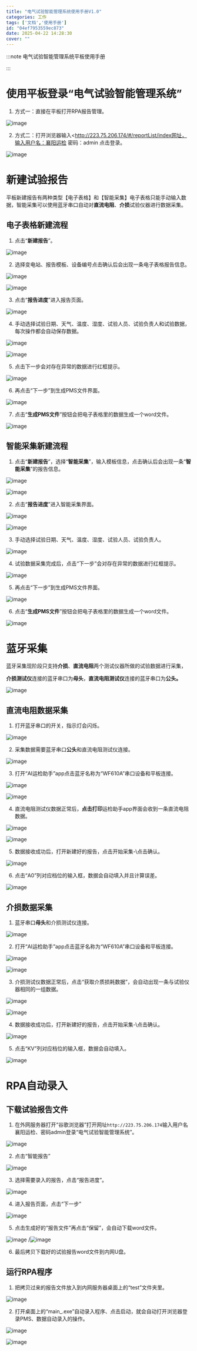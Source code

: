 ```yaml
---
title: "电气试验智能管理系统使用手册V1.0"
categories: 工作
tags: ['文档','使用手册']
id: "04ef7953559ec873"
date: 2025-04-22 14:28:30
cover: ""
---
```


:::note
电气试验智能管理系统平板使用手册

:::



# 使用平板登录“电气试验智能管理系统”

1.  方式一：直接在平板打开RPA报告管理。

![image](https://img-5n2.pages.dev/v2/Lih6o3e.png)

2.  方式二：打开浏览器输入<http://223.75.206.174/#/reportList/index网址，输入用户名：襄阳运检
    密码：admin 点击登录。

![image](https://img-5n2.pages.dev/v2/HPlAGwC.png)

# 新建试验报告

平板新建报告有两种类型【电子表格】和【智能采集】电子表格只能手动输入数据，智能采集可以使用蓝牙串口自动对**直流电阻**、**介损**试验仪器进行数据采集。

## 电子表格新建流程

1.  点击“**新建报告**”。

 ![image](https://img-5n2.pages.dev/v2/6qVm6wc.png)

2.  选择变电站、报告模板、设备编号点击确认后会出现一条电子表格报告信息。

 ![image](https://img-5n2.pages.dev/v2/1MIschY.png)

 ![image](https://img-5n2.pages.dev/v2/kBKaiiW.png)

3.  点击“**报告进度**”进入报告页面。

 ![image](https://img-5n2.pages.dev/v2/6sfCSaU.png)

4.  手动选择试验日期、天气、温度、湿度、试验人员、试验负责人和试验数据，每次操作都会自动保存数据。

 ![image](https://img-5n2.pages.dev/v2/9QDdjIp.png)


 ![image](https://img-5n2.pages.dev/v2/kKlDra3.png)

5.  点击下一步会对存在异常的数据进行红框提示。

 ![image](https://img-5n2.pages.dev/v2/MH4d8uC.png)

6.  再点击“下一步”到生成PMS文件界面。

 ![image](https://img-5n2.pages.dev/v2/bwaKIJL.png)

7.  点击“**生成PMS文件**”按钮会把电子表格里的数据生成一个word文件。

 ![image](https://img-5n2.pages.dev/v2/ya99Q3r.png)

## 智能采集新建流程

1.  点击“**新建报告**”，选择“**智能采集**”，输入模板信息，点击确认后会出现一条“**智能采集**”的报告信息。

 ![image](https://img-5n2.pages.dev/v2/6qVm6wc.png)


 ![image](https://img-5n2.pages.dev/v2/bjMHbkT.png)

2.  点击“**报告进度**”进入智能采集界面。

 ![image](https://img-5n2.pages.dev/v2/QyJD5P0.png)

 ![image](https://img-5n2.pages.dev/v2/WgCS90K.png)

3.  手动选择试验日期、天气、温度、湿度、试验人员、试验负责人。

 ![image](https://img-5n2.pages.dev/v2/r7Bspgv.png)

4.  试验数据采集完成后，点击“下一步”会对存在异常的数据进行红框提示。

 ![image](https://img-5n2.pages.dev/v2/MH4d8uC.png)

5.  再点击“下一步”到生成PMS文件界面。

 ![image](https://img-5n2.pages.dev/v2/bwaKIJL.png)

6.  点击“**生成PMS文件**”按钮会把电子表格里的数据生成一个word文件。

 ![image](https://img-5n2.pages.dev/v2/ya99Q3r.png)

# 蓝牙采集

蓝牙采集现阶段只支持**介损**、**直流电阻**两个测试仪器所做的试验数据进行采集，

**介损测试仪**连接的蓝牙串口为**母头**，**直流电阻测试仪**连接的蓝牙串口为**公头。**

![image](https://img-5n2.pages.dev/v2/z7Qc1nx.png)

## 直流电阻数据采集

1.  打开蓝牙串口的开关，指示灯会闪烁。

 ![image](https://img-5n2.pages.dev/v2/tB14va1.png)

2.  采集数据需要蓝牙串口**公头**和直流电阻测试仪连接。

 ![image](https://img-5n2.pages.dev/v2/oNVDjmo.png)

3.  打开“AI运检助手”app点击蓝牙名称为“WF610A”串口设备和平板连接。

 ![image](https://img-5n2.pages.dev/v2/fEKfyV6.png)


 ![image](https://img-5n2.pages.dev/v2/qjBnseA.gif)

4.  直流电阻测试仪数据正常后，**点击打印**运检助手app界面会收到一条直流电阻数据。

 ![image](https://img-5n2.pages.dev/v2/OTtGujd.png)


 ![image](https://img-5n2.pages.dev/v2/RHoHSb4.png)

5.  数据接收成功后，打开新建好的报告，点击开始采集-\点击确认。

 ![image](https://img-5n2.pages.dev/v2/X3JDQax.png)

6.  点击“A0”列对应档位的输入框，数据会自动填入并且计算误差。

 ![image](https://img-5n2.pages.dev/v2/F4Qimqk.png)

## 介损数据采集

1.  蓝牙串口**母头**和介损测试仪连接。

 ![image](https://img-5n2.pages.dev/v2/2GaBOfd.png)

2.  打开“AI运检助手”app点击蓝牙名称为“WF610A”串口设备和平板连接。

 ![image](https://img-5n2.pages.dev/v2/fEKfyV6.png)


 ![image](https://img-5n2.pages.dev/v2/qjBnseA.gif)

3.  介损测试仪数据正常后，点击“获取介质损耗数据”，会自动出现一条与试验仪器相同的一组数据。

 ![image](https://img-5n2.pages.dev/v2/tCyaBQ9.png)

 ![image](https://img-5n2.pages.dev/v2/hzriWfl.png)

4.  数据接收成功后，打开新建好的报告，点击开始采集-\点击确认。

 ![image](https://img-5n2.pages.dev/v2/X3JDQax.png)

5.  点击“KV”列对应档位的输入框，数据会自动填入。

 ![image](https://img-5n2.pages.dev/v2/q9w57U2.png)

# RPA自动录入

## 下载试验报告文件

1.  在外网服务器打开“谷歌浏览器”打开网址`http://223.75.206.174`输入用户名襄阳运检、密码admin登录“电气试验智能管理系统”。

![image](https://img-5n2.pages.dev/v2/uQV5SBV.png)

2.  点击“智能报告”

 ![image](https://img-5n2.pages.dev/v2/e5ddqba.png)

3.  选择需要录入的报告，点击“报告进度”。

 ![image](https://img-5n2.pages.dev/v2/NtZHEw5.png)

4.  进入报告页面，点击“下一步”

 ![image](https://img-5n2.pages.dev/v2/JzErUAl.png)

5.  点击生成好的“报告文件”再点击“保留”，会自动下载word文件。

 ![image](https://img-5n2.pages.dev/v2/mqlsJlq.png)
  /![image](https://img-5n2.pages.dev/v2/MkLSlBy.png)

6.  最后拷贝下载好的试验报告word文件到内网U盘。

## 运行RPA程序

1.  把拷贝过来的报告文件放入到内网服务器桌面上的“test”文件夹里。

  

 ![image](https://img-5n2.pages.dev/v2/NZgj22D.png)

2.  打开桌面上的“main\_.exe”自动录入程序、点击启动，就会自动打开浏览器登录PMS、数据自动录入的操作。

 ![image](https://img-5n2.pages.dev/v2/9UBpD0U.png)


 ![image](https://img-5n2.pages.dev/v2/uqQ4krc.png)